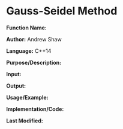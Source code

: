 # Gauss-Seidel Method

**Function Name:**

**Author:** Andrew Shaw

**Language:** C++14

**Purpose/Description:**

**Input:**

**Output:**

**Usage/Example:**

**Implementation/Code:**

**Last Modified:**
